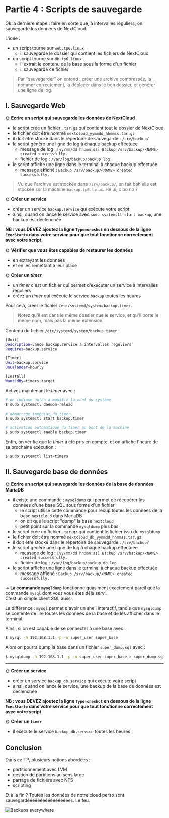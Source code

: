 # Partie 4 : Scripts de sauvegarde

Ok la dernière étape : faire en sorte que, à intervalles réguliers, on sauvegarde les données de NextCloud.

L'idée :

- un script tourne sur `web.tp6.linux`
  - il sauvegarde le dossier qui contient les fichiers de NextCloud
- un script tourne sur `db.tp6.linux`
  - il extrait le contenu de la base sous la forme d'un fichier
  - il sauvegarde ce fichier

> Par "sauvegarder" on entend : créer une archive compressée, la nommer correctement, la déplacer dans le bon dossier, et générer une ligne de log.

## I. Sauvegarde Web

🌞 **Ecrire un script qui sauvegarde les données de NextCloud**

- le script crée un fichier `.tar.gz` qui contient tout le dossier de NextCloud
- le fichier doit être nommé `nextcloud_yymmdd_hhmmss.tar.gz`
- il doit être stocké dans le répertoire de sauvegarde : `/srv/backup/`
- le script génère une ligne de log à chaque backup effectuée
  - message de log : `[yy/mm/dd hh:mm:ss] Backup /srv/backup/<NAME> created successfully.`
  - fichier de log : `/var/log/backup/backup.log`
- le script affiche une ligne dans le terminal à chaque backup effectuée
  - message affiché : `Backup /srv/backup/<NAME> created successfully.`

> Vu que l'archive est stockée dans `/srv/backup/`, en fait bah elle est stockée sur la machine `backup.tp6.linux`. Hé ui, c bo no ?

🌞 **Créer un service**

- créer un service `backup.service` qui exécute votre script
- ainsi, quand on lance le service avec `sudo systemctl start backup`, une backup est déclenchée

**NB : vous DEVEZ ajoutez la ligne `Type=oneshot` en dessous de la ligne `ExecStart=` dans votre service pour que tout fonctionne correctement avec votre script.**

🌞 **Vérifier que vous êtes capables de restaurer les données**

- en extrayant les données
- et en les remettant à leur place

🌞 **Créer un *timer***

- un *timer* c'est un fichier qui permet d'exécuter un service à intervalles réguliers
- créez un *timer* qui exécute le service `backup` toutes les heures

Pour cela, créer le fichier `/etc/systemd/system/backup.timer`.

> Notez qu'il est dans le même dossier que le service, et qu'il porte le même nom, mais pas la même extension.

Contenu du fichier `/etc/systemd/system/backup.timer` :

```bash
[Unit]
Description=Lance backup.service à intervalles réguliers
Requires=backup.service

[Timer]
Unit=backup.service
OnCalendar=hourly

[Install]
WantedBy=timers.target
```

Activez maintenant le *timer* avec :

```bash
# on indique qu'on a modifié la conf du système
$ sudo systemctl daemon-reload

# démarrage immédiat du timer
$ sudo systemctl start backup.timer

# activation automatique du timer au boot de la machine
$ sudo systemctl enable backup.timer
```

Enfin, on vérifie que le *timer* a été pris en compte, et on affiche l'heure de sa prochaine exécution :

```bash
$ sudo systemctl list-timers
```

## II. Sauvegarde base de données

🌞 **Ecrire un script qui sauvegarde les données de la base de données MariaDB**

- il existe une commande : `mysqldump` qui permet de récupérer les données d'une base SQL sous forme d'un fichier
  - le script utilise cette commande pour récup toutes les données de la base `nextcloud` dans MariaDB
  - on dit que le script "dump" la base `nextcloud`
  - petit point sur la commande `mysqldump` plus bas
- le script crée un fichier `.tar.gz` qui contient le fichier issu du `mysqldump`
- le fichier doit être nommé `nextcloud_db_yymmdd_hhmmss.tar.gz`
- il doit être stocké dans le répertoire de sauvegarde : `/srv/backup/`
- le script génère une ligne de log à chaque backup effectuée
  - message de log : `[yy/mm/dd hh:mm:ss] Backup /srv/backup/<NAME> created successfully.`
  - fichier de log : `/var/log/backup/backup_db.log`
- le script affiche une ligne dans le terminal à chaque backup effectuée
  - message affiché : `Backup /srv/backup/<NAME> created successfully.`

➜ **La commande `mysqldump`** fonctionne quasiment exactement pareil que la commande `mysql` dont vous vous êtes déjà servi.  
C'est un simple client SQL aussi.

La différence : `mysql` permet d'avoir un shell interactif, tandis que `mysqldump` se contente de lire toutes les données de la base et de les afficher dans le terminal.

Ainsi, si on est capable de se connecter à une base avec :

```bash
$ mysql -h 192.168.1.1 -p -u super_user super_base
```

Alors on pourra dump la base dans un fichier `super_dump.sql` avec :

```bash
$ mysqldump -h 192.168.1.1 -p -u super_user super_base > super_dump.sql
```

---

🌞 **Créer un service**

- créer un service `backup_db.service` qui exécute votre script
- ainsi, quand on lance le service, une backup de la base de données est déclenchée

**NB : vous DEVEZ ajoutez la ligne `Type=oneshot` en dessous de la ligne `ExecStart=` dans votre service pour que tout fonctionne correctement avec votre script.**

🌞 **Créer un `timer`**

- il exécute le service `backup_db.service` toutes les heures

## Conclusion

Dans ce TP, plusieurs notions abordées :

- partitionnement avec LVM
- gestion de partitions au sens large
- partage de fichiers avec NFS
- scripting

Et à la fin ? Toutes les données de notre cloud perso sont sauvegardéééééééééééééééées. Le feu.

![Backups everywhere](./pics/backups_everywhere.jpg)
